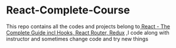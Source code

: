 # React-Complete-Course
This repo contains all the codes and projects belong to[ React - The Complete Guide incl Hooks, React Router, Redux](https://www.udemy.com/course/react-the-complete-guide-incl-redux/) ,I code along with instructor and sometimes change code and try new things


